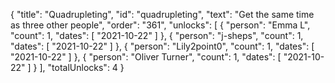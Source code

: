 {
  "title": "Quadrupleting",
  "id": "quadrupleting",
  "text": "Get the same time as three other people",
  "order": "361",
  "unlocks": [
    {
      "person": "Emma L",
      "count": 1,
      "dates": [
        "2021-10-22"
      ]
    },
    {
      "person": "j-sheps",
      "count": 1,
      "dates": [
        "2021-10-22"
      ]
    },
    {
      "person": "Lily2point0",
      "count": 1,
      "dates": [
        "2021-10-22"
      ]
    },
    {
      "person": "Oliver Turner",
      "count": 1,
      "dates": [
        "2021-10-22"
      ]
    }
  ],
  "totalUnlocks": 4
}